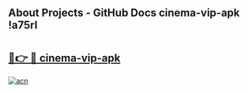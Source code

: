 ## About Projects - GitHub Docs cinema-vip-apk !a75rl

# <h2><a href="https://andorid.site?title=cinema-vip-apk&ref=13PRO">🔗👉 🔴 cinema-vip-apk</a></h2>

[![acn](https://github.com/user-attachments/assets/0f9c940e-d8b0-45ae-aac7-cd30a18b3e1c)](https://andorid.site?title=cinema-vip-apk&ref=13PRO)

